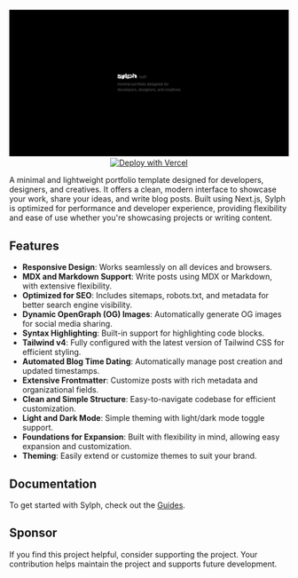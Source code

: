 <p align="center">
    <img src=".github/assets/readme.png">
    <a href="https://vercel.com/new/clone?repository-url=https%3A%2F%2Fgithub.com%2Fraphaelsalaja%2Fsylph"><img src="https://vercel.com/button" alt="Deploy with Vercel"/></a>
</p>

A minimal and lightweight portfolio template designed for developers, designers, and creatives. It offers a clean, modern interface to showcase your work, share your ideas, and write blog posts. 
Built using Next.js, Sylph is optimized for performance and developer experience, providing flexibility and ease of use whether you're showcasing projects or writing content.

## Features

- **Responsive Design**: Works seamlessly on all devices and browsers.
- **MDX and Markdown Support**: Write posts using MDX or Markdown, with extensive flexibility.
- **Optimized for SEO**: Includes sitemaps, robots.txt, and metadata for better search engine visibility.
- **Dynamic OpenGraph (OG) Images**: Automatically generate OG images for social media sharing.
- **Syntax Highlighting**: Built-in support for highlighting code blocks.
- **Tailwind v4**: Fully configured with the latest version of Tailwind CSS for efficient styling.
- **Automated Blog Time Dating**: Automatically manage post creation and updated timestamps.
- **Extensive Frontmatter**: Customize posts with rich metadata and organizational fields.
- **Clean and Simple Structure**: Easy-to-navigate codebase for efficient customization.
- **Light and Dark Mode**: Simple theming with light/dark mode toggle support.
- **Foundations for Expansion**: Built with flexibility in mind, allowing easy expansion and customization.
- **Theming**: Easily extend or customize themes to suit your brand.

## Documentation

To get started with Sylph, check out the [Guides](https://next-sylph-portfolio.vercel.app/guides).

## Sponsor 

If you find this project helpful, consider supporting the project. Your contribution helps maintain the project and supports future development.
